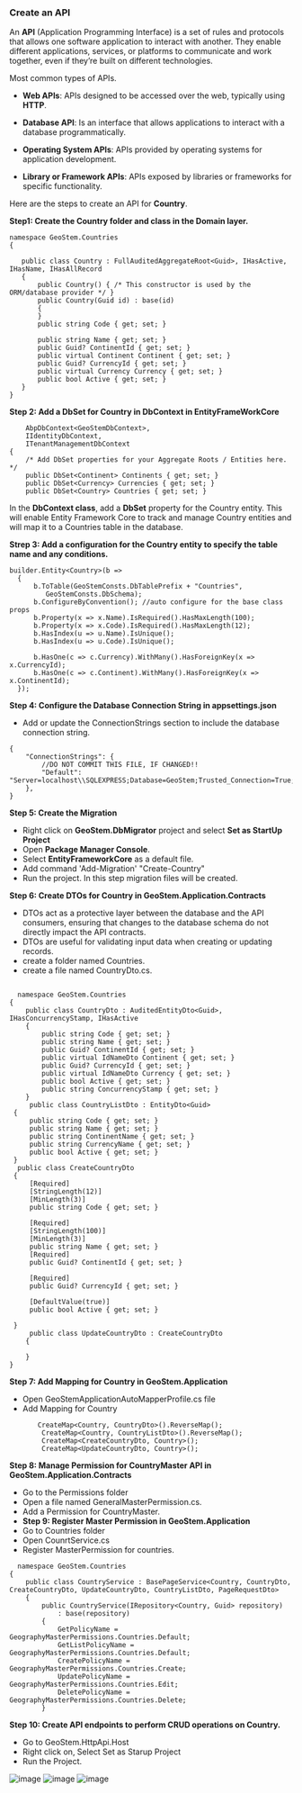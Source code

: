 ### Create an API
An **API** (Application Programming Interface) is a set of rules and protocols that allows one software application to interact with another. They enable different applications, services, or platforms to communicate and work together, even if they’re built on different technologies.

Most common types of APIs. 
- **Web APIs**: APIs designed to be accessed over the web, typically using **HTTP**.

 - **Database API**: Is an interface that allows applications to interact with a database programmatically. 
 
- **Operating System APIs**: APIs provided by operating systems for application development.
 - **Library or Framework APIs**: APIs exposed by libraries or frameworks for specific functionality.
 

Here are the steps to create an API for **Country**. 

 **Step1: Create the Country folder and class in the Domain layer.** 

 ```
namespace GeoStem.Countries
{
 
    public class Country : FullAuditedAggregateRoot<Guid>, IHasActive, IHasName, IHasAllRecord
    {
        public Country() { /* This constructor is used by the ORM/database provider */ }
        public Country(Guid id) : base(id)
        {
        }
        public string Code { get; set; }

        public string Name { get; set; }
        public Guid? ContinentId { get; set; }
        public virtual Continent Continent { get; set; }
        public Guid? CurrencyId { get; set; }
        public virtual Currency Currency { get; set; }
        public bool Active { get; set; }
    }
}
```

**Step 2: Add a DbSet for Country in DbContext in EntityFrameWorkCore**

```public class GeoStemDbContext :
    AbpDbContext<GeoStemDbContext>,
    IIdentityDbContext,
    ITenantManagementDbContext
{
    /* Add DbSet properties for your Aggregate Roots / Entities here. */
    public DbSet<Continent> Continents { get; set; }
    public DbSet<Currency> Currencies { get; set; }
    public DbSet<Country> Countries { get; set; }
```
In the **DbContext class**, add a **DbSet** property for the Country entity. This will enable Entity Framework Core to track and manage Country entities and will map it to a Countries table in the database.

**Strep 3: Add a configuration for the Country entity to specify the table name and any conditions.**
```
builder.Entity<Country>(b =>
  {
      b.ToTable(GeoStemConsts.DbTablePrefix + "Countries",
         GeoStemConsts.DbSchema);
      b.ConfigureByConvention(); //auto configure for the base class props
      b.Property(x => x.Name).IsRequired().HasMaxLength(100);
      b.Property(x => x.Code).IsRequired().HasMaxLength(12);
      b.HasIndex(u => u.Name).IsUnique();
      b.HasIndex(u => u.Code).IsUnique();

      b.HasOne(c => c.Currency).WithMany().HasForeignKey(x => x.CurrencyId);
      b.HasOne(c => c.Continent).WithMany().HasForeignKey(x => x.ContinentId);
  });
```
**Step 4: Configure the Database Connection String in appsettings.json** 
- Add or update the ConnectionStrings section to include the database connection string.
```
{
    "ConnectionStrings": {
        //DO NOT COMMIT THIS FILE, IF CHANGED!!
        "Default": "Server=localhost\\SQLEXPRESS;Database=GeoStem;Trusted_Connection=True;TrustServerCertificate=True"
    },
}
```
**Step 5: Create the Migration**
- Right click on **GeoStem.DbMigrator** project and select **Set as StartUp Project**
- Open **Package Manager Console**.
- Select **EntityFrameworkCore** as a default file.
- Add command 'Add-Migration' "Create-Country"
- Run the project.
  In this step migration files will be created.

**Step 6: Create DTOs for Country in GeoStem.Application.Contracts**
- DTOs act as a protective layer between the database and the API consumers, ensuring that changes to the database schema do not directly impact the API contracts.
- DTOs are useful for validating input data when creating or updating records.
- create a folder named Countries.
- create a file named CountryDto.cs.

```
  
  namespace GeoStem.Countries
{
    public class CountryDto : AuditedEntityDto<Guid>, IHasConcurrencyStamp, IHasActive
    {
        public string Code { get; set; }
        public string Name { get; set; }
        public Guid? ContinentId { get; set; }
        public virtual IdNameDto Continent { get; set; }
        public Guid? CurrencyId { get; set; }
        public virtual IdNameDto Currency { get; set; }
        public bool Active { get; set; }
        public string ConcurrencyStamp { get; set; }
    }
     public class CountryListDto : EntityDto<Guid>
 {
     public string Code { get; set; }
     public string Name { get; set; }
     public string ContinentName { get; set; }
     public string CurrencyName { get; set; }
     public bool Active { get; set; }     
 }
  public class CreateCountryDto
 {
     [Required]
     [StringLength(12)]
     [MinLength(3)]
     public string Code { get; set; }

     [Required]
     [StringLength(100)]
     [MinLength(3)]
     public string Name { get; set; }
     [Required]
     public Guid? ContinentId { get; set; }

     [Required]
     public Guid? CurrencyId { get; set; }

     [DefaultValue(true)]
     public bool Active { get; set; }

 }
     public class UpdateCountryDto : CreateCountryDto
    {

    }
}
```

**Step 7: Add Mapping for Country in GeoStem.Application**
- Open GeoStemApplicationAutoMapperProfile.cs file
- Add Mapping for Country

```
       CreateMap<Country, CountryDto>().ReverseMap();
        CreateMap<Country, CountryListDto>().ReverseMap();
        CreateMap<CreateCountryDto, Country>();
        CreateMap<UpdateCountryDto, Country>();
```   

**Step 8: Manage Permission for CountryMaster API in GeoStem.Application.Contracts**
- Go to the Permissions folder
- Open a file named GeneralMasterPermission.cs.
- Add a Permission for CountryMaster.
- 
  **Step 9: Register Master Permission in GeoStem.Application**
- Go to Countries folder
- Open CounrtService.cs
- Register MasterPermission for countries.

```
  namespace GeoStem.Countries
{
    public class CountryService : BasePageService<Country, CountryDto, CreateCountryDto, UpdateCountryDto, CountryListDto, PageRequestDto>
    {
        public CountryService(IRepository<Country, Guid> repository)
            : base(repository)
        {
            GetPolicyName = GeographyMasterPermissions.Countries.Default;
            GetListPolicyName = GeographyMasterPermissions.Countries.Default;
            CreatePolicyName = GeographyMasterPermissions.Countries.Create;
            UpdatePolicyName = GeographyMasterPermissions.Countries.Edit;
            DeletePolicyName = GeographyMasterPermissions.Countries.Delete;
        }
```

**Step 10: Create API endpoints to perform CRUD operations on Country.** 
- Go to GeoStem.HttpApi.Host
- Right click on, Select Set as Starup Project
- Run the Project.

![image](https://github.com/user-attachments/assets/1b5119d7-0d48-4933-8f74-68b0f4617c18)
![image](https://github.com/user-attachments/assets/3a75bc2d-42b5-4b6c-b262-34839601a784)
![image](https://github.com/user-attachments/assets/30fadd58-ea77-46ce-9366-59879d4170b3)



    
    






    


